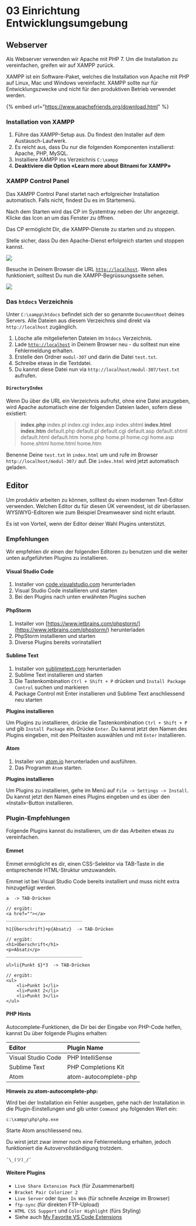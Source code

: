 # 03 Einrichtung Entwicklungsumgebung

## Webserver

Als Webserver verwenden wir Apache mit PHP 7. Um die Installation zu vereinfachen, greifen wir auf XAMPP zurück.

XAMPP ist ein Software-Paket, welches die Installation von Apache mit PHP auf Linux, Mac und Windows vereinfacht. XAMPP sollte nur für Entwicklungszwecke und nicht für den produktiven Betrieb verwendet werden.

{% embed url="https://www.apachefriends.org/download.html" %}

### Installation von XAMPP

1. Führe das XAMPP-Setup aus. Du findest den Installer auf dem Austausch-Laufwerk.
2. Es reicht aus, dass Du nur die folgenden Komponenten installierst: Apache, PHP, MySQL.
3. Installiere XAMPP ins Verzeichnis `C:\xampp`
4. **Deaktiviere die Option «Learn more about Bitnami for XAMPP»**

### XAMPP Control Panel

Das XAMPP Control Panel startet nach erfolgreicher Installation automatisch. Falls nicht, findest Du es im Startemenü.

Nach dem Starten wird das CP im Systemtray neben der Uhr angezeigt. Klicke das Icon an um das Fenster zu öffnen.

Das CP ermöglicht Dir, die XAMPP-Dienste zu starten und zu stoppen.

Stelle sicher, dass Du den Apache-Dienst erfolgreich starten und stoppen kannst.

![](../.gitbook/assets/xampp-cp.png)

Besuche in Deinem Browser die URL [`http://localhost`](http://localhost). Wenn alles funktioniert, solltest Du nun die XAMPP-Begrüssungsseite sehen.

![](../.gitbook/assets/xampp-dashboard.png)

### Das `htdocs` Verzeichnis

Unter `C:\xampp\htdocs` befindet sich der so genannte `DocumentRoot` deines Servers. Alle Dateien aus diesem Verzeichnis sind direkt via `http://localhost` zugänglich.

1. Lösche alle mitgelieferten Dateien im `htdocs` Verzeichnis.
2. Lade [`http://localhost`](http://localhost) in Deinem Browser neu - du solltest nun eine Fehlermeldung erhalten.
3. Erstelle den Ordner `modul-307` und darin die Datei `test.txt`.
4. Schreibe etwas in die Textdatei.
5. Du kannst diese Datei nun via `http://localhost/modul-307/test.txt` aufrufen.

#### `DirectoryIndex`

Wenn Du über die URL ein Verzeichnis aufrufst, ohne eine Datei anzugeben, wird Apache automatisch eine der folgenden Dateien laden, sofern diese existiert:

> **index.php** index.pl index.cgi index.asp index.shtml **index.html** **index.htm** default.php default.pl default.cgi default.asp default.shtml default.html default.htm home.php home.pl home.cgi home.asp home.shtml home.html home.htm

Benenne Deine `test.txt` in `index.html` um und rufe im Browser `http://localhost/modul-307/` auf. Die `index.html` wird jetzt automatisch geladen.

## Editor

Um produktiv arbeiten zu können, solltest du einen modernen Text-Editor verwenden. Welchen Editor du für diesen ÜK verwendest, ist dir überlassen. WYSIWYG-Editoren wie zum Beispiel Dreamweaver sind nicht erlaubt.

Es ist von Vorteil, wenn der Editor deiner Wahl Plugins unterstützt.

### Empfehlungen

Wir empfehlen dir einen der folgenden Editoren zu benutzen und die weiter unten aufgeführten Plugins zu installieren.

#### Visual Studio Code

1. Installer von [code.visualstudio.com](https://code.visualstudio.com/) herunterladen
2. Visual Studio Code installieren und starten
3. Bei den Plugins nach unten erwähnten Plugins suchen

#### PhpStorm

1. Installer von [https://www.jetbrains.com/phpstorm/](https://www.jetbrains.com/phpstorm/) herunterladen
2. PhpStorm installieren und starten
3. Diverse Plugins bereits vorinstalliert

#### Sublime Text

1. Installer von [sublimetext.com](https://www.sublimetext.com/3) herunterladen
2. Sublime Text installieren und starten
3. Die Tastenkombination `Ctrl + Shift + P` drücken und `Install Package Control` suchen und markieren
4. Package Control mit Enter installieren und Sublime Text anschliessend neu starten

**Plugins installieren**

Um Plugins zu installieren, drücke die Tastenkombination `Ctrl + Shift + P` und gib `Install Package` ein. Drücke `Enter`. Du kannst jetzt den Namen des Plugins eingeben, mit den Pfeiltasten auswählen und mit `Enter` installieren.

#### Atom

1. Installer von [atom.io](https://atom.io/) herunterladen und ausführen.
2. Das Programm `Atom` starten.

**Plugins installieren**

Um Plugins zu installieren, gehe im Menü auf `File -> Settings -> Install`. Du kannst jetzt den Namen eines Plugins eingeben und es über den «Install»-Button installieren.

### Plugin-Empfehlungen

Folgende Plugins kannst du installieren, um dir das Arbeiten etwas zu vereinfachen.

#### Emmet

Emmet ermöglicht es dir, einen CSS-Selektor via TAB-Taste in die entsprechende HTML-Struktur umzuwandeln.

Emmet ist bei Visual Studio Code bereits installiert und muss nicht extra hinzugefügt werden.

```text
a  -> TAB-Drücken

// ergibt:
<a href=""></a>
_____________________________

h1{Überschrift}+p{Absatz}  -> TAB-Drücken

// ergibt:
<h1>Überschrift</h1>
<p>Absatz</p>
_____________________________

ul>li{Punkt $}*3  -> TAB-Drücken

// ergibt:
<ul>
    <li>Punkt 1</li>
    <li>Punkt 2</li>
    <li>Punkt 3</li>
</ul>
```

#### PHP Hints

Autocomplete-Funktionen, die Dir bei der Eingabe von PHP-Code helfen, kannst Du über folgende Plugins erhalten:

| Editor | Plugin Name |
| :--- | :--- |
| Visual Studio Code | PHP IntelliSense |
| Sublime Text | PHP Completions Kit |
| Atom | atom-autocomplete-php |

**Hinweis zu atom-autocomplete-php:**

Wird bei der Installation ein Fehler ausgeben, gehe nach der Installation in die Plugin-Einstellungen und gib unter `Command php` folgenden Wert ein:

```text
c:\xampp\php\php.exe
```

Starte Atom anschliessend neu.

Du wirst jetzt zwar immer noch eine Fehlermeldung erhalten, jedoch funktioniert die Autovervollständigung trotzdem.

`¯\_(ツ)_/¯`

#### Weitere Plugins

* `Live Share Extension Pack` \(für Zusammenarbeit\)
* `Bracket Pair Colorizer 2`
* `Live Server` oder `Open In Web` \(für schnelle Anzeige im Browser\)
* `ftp-sync` \(für direkten FTP-Upload\)
* `HTML CSS Support` und `Color Highlight` \(fürs Styling\)
* Siehe auch [My Favorite VS Code Extensions](https://youtu.be/rH1RTwaAeGc)

